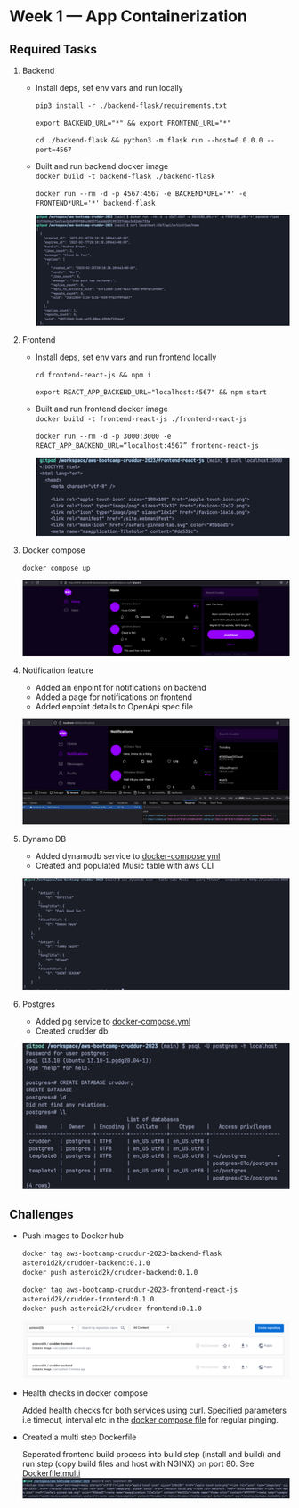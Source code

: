 # Week 1 — App Containerization

## Required Tasks

1. Backend

   - Install deps, set env vars and run locally

     `pip3 install -r ./backend-flask/requirements.txt`

     `export BACKEND_URL="*" && export FRONTEND_URL="*"`

     `cd ./backend-flask && python3 -m flask run --host=0.0.0.0 --port=4567`

   - Built and run backend docker image  
     `docker build -t backend-flask ./backend-flask`

     `docker run --rm -d -p 4567:4567 -e BACKEND*URL='*' -e FRONTEND*URL='*' backend-flask`

     ![architectural diagram](assets/week1/local_backend.png)

2. Frontend

   - Install deps, set env vars and run frontend locally

     `cd frontend-react-js && npm i`

     `export REACT_APP_BACKEND_URL="localhost:4567" && npm start`

   - Built and run frontend docker image  
     `docker build -t frontend-react-js ./frontend-react-js`

     `docker run --rm -d -p 3000:3000 -e REACT_APP_BACKEND_URL=“localhost:4567” frontend-react-js`

     ![architectural diagram](assets/week1/local_frontend.png)

3. Docker compose

   `docker compose up`

   ![architectural diagram](assets/week1/exposed_stack.png)

4. Notification feature

   - Added an enpoint for notifications on backend
   - Added a page for notifications on frontend
   - Added enpoint details to OpenApi spec file

   ![notification feature](assets/week1/notification_feature.png)

5. Dynamo DB

   - Added dynamodb service to [docker-compose.yml](/docker-compose.yml)
   - Created and populated Music table with aws CLI

   ![local dynamodb](assets/week1/local_dynamodb.png)

6. Postgres

   - Added pg service to [docker-compose.yml](/docker-compose.yml)
   - Created crudder db

   ![pg](assets/week1/pg.png)

## Challenges

- Push images to Docker hub

  `docker tag aws-bootcamp-cruddur-2023-backend-flask asteroid2k/crudder-backend:0.1.0`  
  `docker push asteroid2k/crudder-backend:0.1.0`

  `docker tag aws-bootcamp-cruddur-2023-frontend-react-js asteroid2k/crudder-frontend:0.1.0`  
  `docker push asteroid2k/crudder-frontend:0.1.0`

  ![architectural diagram](assets/week1/dockerhub_images.png)

- Health checks in docker compose

  Added health checks for both services using curl. Specified parameters i.e timeout, interval etc in the [docker compose file](/docker-compose.yml) for regular pinging.

- Created a multi step Dockerfile

  Seperated frontend build process into build step (install and build) and run step (copy build files and host with NGINX) on port 80. See [Dockerfile.multi](/frontend-react-js/Dockerfile.multi)  
  ![architectural diagram](assets/week1/multi_step.png)

